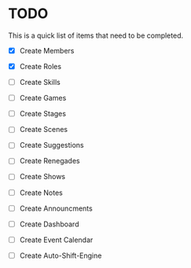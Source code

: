 TODO
====

This is a quick list of items that need to be completed.

  - [x] Create Members
  - [x] Create Roles
  - [ ] Create Skills
  - [ ] Create Games
  - [ ] Create Stages
  - [ ] Create Scenes
  - [ ] Create Suggestions
  - [ ] Create Renegades
  - [ ] Create Shows
  - [ ] Create Notes
  - [ ] Create Announcments
  - [ ] Create Dashboard
  - [ ] Create Event Calendar
  - [ ] Create Auto-Shift-Engine

